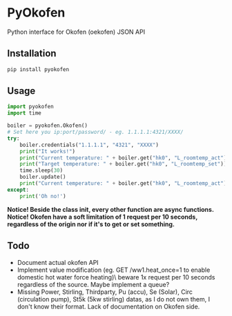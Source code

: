 # PyOkofen

Python interface for Okofen (oekofen) JSON API

## Installation

```bash
pip install pyokofen
```

## Usage

```python
import pyokofen
import time

boiler = pyokofen.Okofen()
# Set here you ip:port/password/ - eg. 1.1.1.1:4321/XXXX/
try:
    boiler.credentials("1.1.1.1", "4321", "XXXX")
    print("It works!")
    print("Current temperature: " + boiler.get("hk0", "L_roomtemp_act"))
    print("Target temperature: " + boiler.get("hk0", "L_roomtemp_set"))
    time.sleep(30)
    boiler.update()
    print("Current temperature: " + boiler.get("hk0", "L_roomtemp_act"))
except:
    print('Oh no!')
```

**Notice! Beside the class init, every other function are async functions.**  
**Notice! Okofen have a soft limitation of 1 request per 10 seconds, regardless of the origin nor if it's to get or set something.**

## Todo

- Document actual okofen API
- Implement value modification (eg. GET /ww1.heat_once=1 to enable domestic hot water force heating)\ beware 1x request per 10 seconds regardless of the source. Maybe implement a queue?
- Missing Power, Stirling, Thirdparty, Pu (accu), Se (Solar), Circ (circulation pump), St5k (5kw stirling) datas, as I do not own them, I don't know their format. Lack of documentation on Okofen side.
